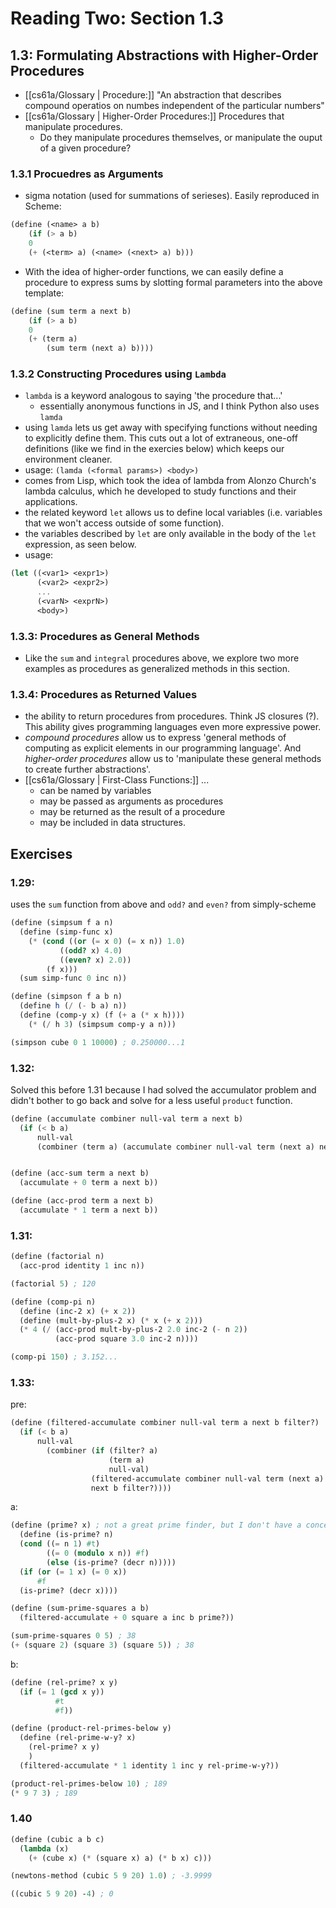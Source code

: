 # Reading Two: Section 1.3

## 1.3: Formulating Abstractions with Higher-Order Procedures

-	[[cs61a/Glossary | Procedure:]] "An abstraction that describes compound operatios on numbes independent of the particular numbers"
-	[[cs61a/Glossary | Higher-Order Procedures:]] Procedures that manipulate procedures.
	-	Do they manipulate procedures themselves, or manipulate the ouput of a given procedure?
	
### 1.3.1 Procuedres as Arguments

-	sigma notation (used for summations of serieses). Easily reproduced in Scheme:

```Scheme
(define (<name> a b)
	(if (> a b)
	0
	(+ (<term> a) (<name> (<next> a) b)))
```
-	With the idea of higher-order functions, we can easily define a procedure to express sums by slotting formal parameters into the above template:
```Scheme
(define (sum term a next b)
	(if (> a b)
	0
	(+ (term a)
		(sum term (next a) b))))
```

### 1.3.2 Constructing Procedures using `Lambda`

- `lambda` is a keyword analogous to saying 'the procedure that...'
	- essentially anonymous functions in JS, and I think Python also uses `lamda`
-	using `lamda` lets us get away with specifying functions without needing to explicitly define them. This cuts out a lot of extraneous, one-off definitions (like we find in the exercies below) which keeps our environment cleaner.
-	usage: `(lamda (<formal params>) <body>)`
-	comes from Lisp, which took the idea of lambda from Alonzo Church's lambda calculus, which he developed to study functions and their applications.
-	the related keyword `let` allows us to define local variables (i.e. variables that we won't access outside of some function).
-	the variables described by `let` are only available in the body of the `let`  expression, as seen below.
-	usage:
 ```Scheme
 (let ((<var1> <expr1>)
 	   (<var2> <expr2>)
	   ...
	   (<varN> <exprN>)
	   <body>)
 ```
	 
### 1.3.3: Procedures as General Methods
- Like the `sum` and `integral` procedures above, we explore two more examples as procedures as generalized methods in this section.

### 1.3.4: Procedures as Returned Values
-	the ability to return procedures from procedures. Think JS closures (?). This ability gives programming languages even more expressive power.
-	*compound procedures* allow us to express 'general methods of computing as explicit elements in our programming language'. And *higher-order procedures* allow us to 'manipulate these general methods to create further abstractions'.
-	[[cs61a/Glossary | First-Class Functions:]] ...
	-	can be named by variables
	-	may be passed as arguments as procedures
	-	may be returned as the result of a procedure
	-	may be included in data structures.

## Exercises
### 1.29:
uses the `sum` function from above and `odd?` and `even?` from simply-scheme
```Scheme
(define (simpsum f a n)
  (define (simp-func x)
    (* (cond ((or (= x 0) (= x n)) 1.0)
           ((odd? x) 4.0)
           ((even? x) 2.0))
        (f x)))
  (sum simp-func 0 inc n))

(define (simpson f a b n)
  (define h (/ (- b a) n))
  (define (comp-y x) (f (+ a (* x h))))
    (* (/ h 3) (simpsum comp-y a n)))

(simpson cube 0 1 10000) ; 0.250000...1
```

### 1.32:
Solved this before 1.31 because I had solved the accumulator problem and didn't bother to go back and solve for a less useful `product` function.
```Scheme
(define (accumulate combiner null-val term a next b)
  (if (< b a)
      null-val
      (combiner (term a) (accumulate combiner null-val term (next a) next b))))


(define (acc-sum term a next b)
  (accumulate + 0 term a next b))

(define (acc-prod term a next b)
  (accumulate * 1 term a next b))
```

### 1.31:

```Scheme
(define (factorial n)
  (acc-prod identity 1 inc n))

(factorial 5) ; 120

(define (comp-pi n)
  (define (inc-2 x) (+ x 2))
  (define (mult-by-plus-2 x) (* x (+ x 2))) 
  (* 4 (/ (acc-prod mult-by-plus-2 2.0 inc-2 (- n 2))
          (acc-prod square 3.0 inc-2 n))))

(comp-pi 150) ; 3.152...
```

### 1.33:
pre:
```Scheme
(define (filtered-accumulate combiner null-val term a next b filter?)
  (if (< b a)
      null-val
        (combiner (if (filter? a)
                      (term a)
                      null-val)
                  (filtered-accumulate combiner null-val term (next a) 
				  next b filter?))))
```
a:
```Scheme
(define (prime? x) ; not a great prime finder, but I don't have a concept of lists in Scheme yet.
  (define (is-prime? n)
  (cond ((= n 1) #t)
        ((= 0 (modulo x n)) #f)
        (else (is-prime? (decr n)))))
  (if (or (= 1 x) (= 0 x))
      #f
  (is-prime? (decr x))))

(define (sum-prime-squares a b)
  (filtered-accumulate + 0 square a inc b prime?))

(sum-prime-squares 0 5) ; 38
(+ (square 2) (square 3) (square 5)) ; 38

```
b:
```Scheme
(define (rel-prime? x y)
  (if (= 1 (gcd x y))
          #t
          #f))

(define (product-rel-primes-below y)
  (define (rel-prime-w-y? x)
    (rel-prime? x y)
    )
  (filtered-accumulate * 1 identity 1 inc y rel-prime-w-y?))

(product-rel-primes-below 10) ; 189
(* 9 7 3) ; 189
```
### 1.40
```Scheme
(define (cubic a b c)
  (lambda (x)
    (+ (cube x) (* (square x) a) (* b x) c)))

(newtons-method (cubic 5 9 20) 1.0) ; -3.9999

((cubic 5 9 20) -4) ; 0
```